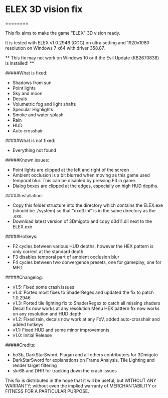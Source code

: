# ELEX 3D vision fix
========

This fix aims to make the game "ELEX" 3D vision ready.

It is tested with ELEX v1.0.2946 (GOG) on ultra setting and 1920x1080 resolution
on Windows 7 x64 with driver 358.87.

** This fix may not work on Windows 10 or if the Evil Update (KB2670838) is installed! **

#####What is fixed:
- Shadows from sun 
- Point lights
- Sky and moon
- Decals
- Volumetric fog and light shafts
- Specular Highlights
- Smoke and water splash
- Rain
- HUD
- Auto crosshair

#####What is not fixed:
- Everything not found

#####Known issues:
- Point lights are clipped at the left and right of the screen
- Ambient occlusion is a bit blurred when moving as this game used temporal blur.
  This can be disabled by pressing F3 in game.
- Dialog boxes are clipped at the edges, especially on high HUD depths.

#####Installation:
- Copy this folder structure into the directory which contains the ELEX.exe (should be ./system) so that "dxd3.ini" is in the same directory as the .exe.
- Download latest version of 3Dmigoto and copy d3d11.dll next to the ELEX.exe

#####Hotkeys:
- F2 cycles between various HUD depths, however the HEX pattern is only correct at the standard depth
- F3 disables temporal part of ambient occlusion blur
- F4 cycles between two convergence presets, one for gameplay, one for MFD

#####Changelog:
- v1.5: Fixed some crash issues
- v1.4: Ported most fixes to ShaderRegex and updated the fix to patch 1.0.2946
- v1.3: Ported tile lighting fix to ShaderRegex to catch all missing shaders
        Decal fix now works at any resolution
        Menu HEX pattern fix now works on any resolution and HUD depth
- v1.2: Fixed rain, decals now work at any FoV, added auto-crosshair and added hotkeys
- v1.1: Fixed HUD and some minor improvements
- v1.0: Initial Release

#####Credits:
- bo3b, DarkStarSword, Flugan and all others contributors for 3Dmigoto
- DarkStarSword for explanations on Frame Analysis, Tile Lighting and render target filtering
- skr68 and DHR for tracking down the crash issues

This fix is distributed in the hope that it will be useful,
but WITHOUT ANY WARRANTY; without even the implied warranty of
MERCHANTABILITY or FITNESS FOR A PARTICULAR PURPOSE.
